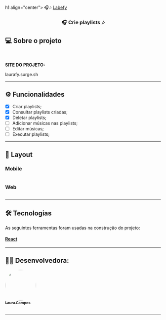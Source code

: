 h1 align="center">
     🎧🎶 <a href="#" alt="site do projeto" target="_blank"> Labefy </a> 
</h1>

<h3 align="center">
    🎧 Crie playlists 🎶
</h3>


## 💻 Sobre o projeto 


<br>

<b>SITE DO PROJETO:</b> 

laurafy.surge.sh

---

## ⚙️ Funcionalidades

  - [x] Criar playlists;
  - [x] Consultar playlists criadas;
  - [x] Deletar playlists;
  - [ ] Adicionar músicas nas playlists;
  - [ ] Editar músicas;
  - [ ] Executar playlists;

---

## 🎨 Layout

### Mobile

<p align="center" style="display: flex; align-items: flex-start; justify-content: center;">
     
  


</p>

### Web

<p align="center" style="display: flex; align-items: flex-start; justify-content: center;">
 
---

## 🛠 Tecnologias

As seguintes ferramentas foram usadas na construção do projeto:

#### [React](https://reactjs.org/)  


---

## 👨‍💻 Desenvolvedora:


<a href="https://github.com/lausmpc">
 <img style="border-radius: 50%;" src="https://avatars.githubusercontent.com/u/81258211?v=4" width="100px;" alt=""/>
 <br />
 <sub><b>Laura Campos</b></sub></a> <a href="https://github.com/lausmpc" title="github"></a>
 <br>
 <br>


 

---